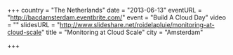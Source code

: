 +++
country = "The Netherlands"
date = "2013-06-13"
eventURL = "http://bacdamsterdam.eventbrite.com/"
event = "Build A Cloud Day"
video = ""
slidesURL = "http://www.slideshare.net/roidelapluie/monitoring-at-cloud-scale"
title = "Monitoring at Cloud Scale"
city = "Amsterdam"

+++

